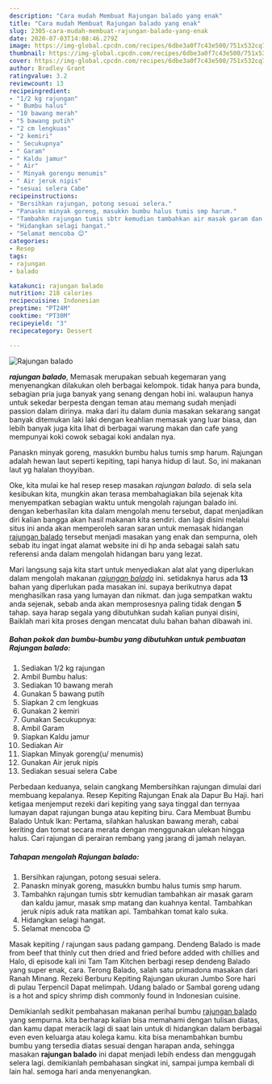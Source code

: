 ```yaml
---
description: "Cara mudah Membuat Rajungan balado yang enak"
title: "Cara mudah Membuat Rajungan balado yang enak"
slug: 2305-cara-mudah-membuat-rajungan-balado-yang-enak
date: 2020-07-03T14:08:46.279Z
image: https://img-global.cpcdn.com/recipes/6dbe3a0f7c43e500/751x532cq70/rajungan-balado-foto-resep-utama.jpg
thumbnail: https://img-global.cpcdn.com/recipes/6dbe3a0f7c43e500/751x532cq70/rajungan-balado-foto-resep-utama.jpg
cover: https://img-global.cpcdn.com/recipes/6dbe3a0f7c43e500/751x532cq70/rajungan-balado-foto-resep-utama.jpg
author: Bradley Grant
ratingvalue: 3.2
reviewcount: 13
recipeingredient:
- "1/2 kg rajungan"
- " Bumbu halus"
- "10 bawang merah"
- "5 bawang putih"
- "2 cm lengkuas"
- "2 kemiri"
- " Secukupnya"
- " Garam"
- " Kaldu jamur"
- " Air"
- " Minyak gorengu menumis"
- " Air jeruk nipis"
- "sesuai selera Cabe"
recipeinstructions:
- "Bersihkan rajungan, potong sesuai selera."
- "Panaskn minyak goreng, masukkn bumbu halus tumis smp harum."
- "Tambahkn rajungan tumis sbtr kemudian tambahkan air masak garam dan kaldu jamur, masak smp matang dan kuahnya kental. Tambahkan jeruk nipis aduk rata matikan api. Tambahkan tomat kalo suka."
- "Hidangkan selagi hangat."
- "Selamat mencoba 😊"
categories:
- Resep
tags:
- rajungan
- balado

katakunci: rajungan balado 
nutrition: 218 calories
recipecuisine: Indonesian
preptime: "PT24M"
cooktime: "PT30M"
recipeyield: "3"
recipecategory: Dessert

---
```



![Rajungan balado](https://img-global.cpcdn.com/recipes/6dbe3a0f7c43e500/751x532cq70/rajungan-balado-foto-resep-utama.jpg)

<b><i>rajungan balado</i></b>, Memasak merupakan sebuah kegemaran yang menyenangkan dilakukan oleh berbagai kelompok. tidak hanya para bunda, sebagian pria juga banyak yang senang dengan hobi ini. walaupun hanya untuk sekedar berpesta dengan teman atau memang sudah menjadi passion dalam dirinya. maka dari itu dalam dunia masakan sekarang sangat banyak ditemukan laki laki dengan keahlian memasak yang luar biasa, dan lebih banyak juga kita lihat di berbagai warung makan dan cafe yang mempunyai koki cowok sebagai koki andalan nya.

Panaskn minyak goreng, masukkn bumbu halus tumis smp harum. Rajungan adalah hewan laut seperti kepiting, tapi hanya hidup di laut. So, ini makanan laut yg halalan thoyyiban.

Oke, kita mulai ke hal resep resep masakan <i>rajungan balado</i>. di sela sela kesibukan kita, mungkin akan terasa membahagiakan bila sejenak kita menyempatkan sebagian waktu untuk mengolah rajungan balado ini. dengan keberhasilan kita dalam mengolah menu tersebut, dapat menjadikan diri kalian bangga akan hasil makanan kita sendiri. dan lagi disini melalui situs ini anda akan memperoleh saran saran untuk memasak hidangan <u>rajungan balado</u> tersebut menjadi masakan yang enak dan sempurna, oleh sebab itu ingat ingat alamat website ini di hp anda sebagai salah satu referensi anda dalam mengolah hidangan baru yang lezat.


Mari langsung saja kita start untuk menyediakan alat alat yang diperlukan dalam mengolah makanan <u><i>rajungan balado</i></u> ini. setidaknya harus ada <b>13</b> bahan yang diperlukan pada masakan ini. supaya berikutnya dapat menghasilkan rasa yang lumayan dan nikmat. dan juga sempatkan waktu anda sejenak, sebab anda akan memprosesnya paling tidak dengan <b>5</b> tahap. saya harap segala yang dibutuhkan sudah kalian punyai disini, Baiklah mari kita proses dengan mencatat dulu bahan bahan dibawah ini.

<!--inarticleads1-->

##### Bahan pokok dan bumbu-bumbu yang dibutuhkan untuk pembuatan Rajungan balado:

1. Sediakan 1/2 kg rajungan
1. Ambil  Bumbu halus:
1. Sediakan 10 bawang merah
1. Gunakan 5 bawang putih
1. Siapkan 2 cm lengkuas
1. Gunakan 2 kemiri
1. Gunakan  Secukupnya:
1. Ambil  Garam
1. Siapkan  Kaldu jamur
1. Sediakan  Air
1. Siapkan  Minyak goreng(u/ menumis)
1. Gunakan  Air jeruk nipis
1. Sediakan sesuai selera Cabe


Perbedaan keduanya, selain cangkang Membersihkan rajungan dimulai dari membuang kepalanya. Resep Kepiting Rajungan Enak ala Dapur Bu Haji. hari ketigaa menjemput rezeki dari kepiting yang saya tinggal dan ternyaa lumayan dapat rajungan bunga atau kepiting biru. Cara Membuat Bumbu Balado Untuk Ikan: Pertama, silahkan haluskan bawang merah, cabai keriting dan tomat secara merata dengan menggunakan ulekan hingga halus. Cari rajungan di perairan rembang yang jarang di jamah nelayan. 

<!--inarticleads2-->

##### Tahapan mengolah Rajungan balado:

1. Bersihkan rajungan, potong sesuai selera.
1. Panaskn minyak goreng, masukkn bumbu halus tumis smp harum.
1. Tambahkn rajungan tumis sbtr kemudian tambahkan air masak garam dan kaldu jamur, masak smp matang dan kuahnya kental. Tambahkan jeruk nipis aduk rata matikan api. Tambahkan tomat kalo suka.
1. Hidangkan selagi hangat.
1. Selamat mencoba 😊


Masak kepiting / rajungan saus padang gampang. Dendeng Balado is made from beef that thinly cut then dried and fried before added with chillies and Halo, di episode kali ini Tam Tam Kitchen berbagi resep dendeng Balado yang super enak, cara. Terong Balado, salah satu primadona masakan dari Ranah Minang. Rezeki Berburu Kepiting Rajungan ukuran Jumbo Sore hari di pulau Terpencil Dapat melimpah. Udang balado or Sambal goreng udang is a hot and spicy shrimp dish commonly found in Indonesian cuisine. 

Demikianlah sedikit pembahasan makanan perihal bumbu <u>rajungan balado</u> yang sempurna. kita berharap kalian bisa memahami dengan tulisan diatas, dan kamu dapat meracik lagi di saat lain untuk di hidangkan dalam berbagai even even keluarga atau kolega kamu. kita bisa menambahkan bumbu bumbu yang tersedia diatas sesuai dengan harapan anda, sehingga masakan <b>rajungan balado</b> ini dapat menjadi lebih endess dan menggugah selera lagi. demikianlah pembahasan singkat ini, sampai jumpa kembali di lain hal. semoga hari anda menyenangkan.

